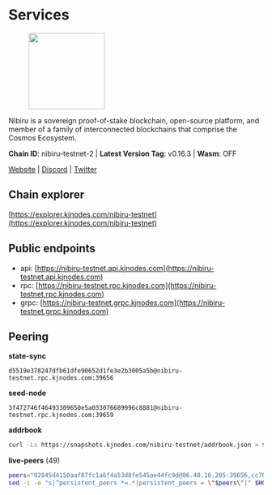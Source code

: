 # Services

<figure><img src="https://raw.githubusercontent.com/kj89/testnet_manuals/main/pingpub/logos/nibiru.png" width="150" alt=""><figcaption></figcaption></figure>

Nibiru is a sovereign proof-of-stake blockchain, open-source platform,  and member of a family of interconnected blockchains that comprise the Cosmos Ecosystem.

**Chain ID**: nibiru-testnet-2 | **Latest Version Tag**: v0.16.3 | **Wasm**: OFF

[Website](https://nibiru.fi) | [Discord](https://discord.gg/nibiru) | [Twitter](https://twitter.com/NibiruChain)


## Chain explorer
[https://explorer.kjnodes.com/nibiru-testnet](https://explorer.kjnodes.com/nibiru-testnet)

## Public endpoints

* api: [https://nibiru-testnet.api.kjnodes.com](https://nibiru-testnet.api.kjnodes.com)
* rpc: [https://nibiru-testnet.rpc.kjnodes.com](https://nibiru-testnet.rpc.kjnodes.com)
* grpc: [https://nibiru-testnet.grpc.kjnodes.com](https://nibiru-testnet.grpc.kjnodes.com)

## Peering

**state-sync**

```text
d5519e378247dfb61dfe90652d1fe3e2b3005a5b@nibiru-testnet.rpc.kjnodes.com:39656
```

**seed-node**

```text
3f472746f46493309650e5a033076689996c8881@nibiru-testnet.rpc.kjnodes.com:39659
```

**addrbook**
```bash
curl -Ls https://snapshots.kjnodes.com/nibiru-testnet/addrbook.json > $HOME/.nibid/config/addrbook.json
```

**live-peers** (49)
```bash
peers="92845d4150aaf87fc1a6f4a53d8fe545ae44fc9d@86.48.16.205:39656,cc70f159eae7a83c1d33e07208e9cff8eb69886c@34.142.220.216:13656,3939da5da8d8a31e6af2cb6d7bdcb222ff2487eb@65.109.14.69:39656,d5519e378247dfb61dfe90652d1fe3e2b3005a5b@65.109.68.190:39656,5a868d18a5046b715ee726a45b680a68f92bafcb@149.102.136.149:27656,e55d8746ad30e0d11ebe0aa3792c46713375edcc@135.181.2.104:26656,52dacee88cf2b6dc8f6e2c1876880bf370796e72@185.219.142.214:39656,eb65c95ea745d1cb5f66e2fda5d5e1029f4dc43d@5.161.43.109:26656,d40bd2a7a5d3dc525e66be78a2bdaf1ff0bc1957@95.214.55.25:29656,dcb1fb6b92cf96ba993e2d2feae246a02ba2760a@80.65.211.227:26656,8744fe21e5dd6fd5faf69977f2d2b5ac4e189b30@195.201.164.125:28656,434408eac21cec429edc2deacfc90ca717593b21@109.123.242.87:26656,2c22d9b9f767522ddea193bd9f3c5b75f44a5558@173.82.207.117:26657,0a7257f77c3c3176bbc69d548f183abe8c2aa4de@84.46.247.0:26656,82ff5277d6385a2e9cab7048d8df5f6757d02a8f@43.154.33.200:26657,c1d90ca59915ee94cd615304bfac8ddb9bdf2e76@43.156.25.107:26657,5c2a752c9b1952dbed075c56c600c3a79b58c395@195.3.220.140:27046,7b48063c94fc1a131da7254c9b018e0e88c5fe1a@84.46.240.85:26656,d212c993e5b503cf224592bf426d3fb808d84e98@5.161.48.209:26656,9e4cbbf1ae74859df3a4f1a3579bb52b09ce26f0@167.86.76.166:26656,531c0ff46a2bb0de169e6086087c2ac04c3e27cf@185.15.244.160:26656,da7182e3934b51c099d8901101a5821472aa9d3b@38.242.214.165:26656,b2c162da315d2e57b1cf86b2f8a2769e3c30e479@43.154.185.150:26657,438701ce016699880f9073c6b99f71d17309d820@154.53.52.215:26657,82dde0f3c283ca231849376696d08c39c3d458ce@173.82.203.187:26657,2f35fb311c84dae1ac0a6ec4928307769983fa1f@154.53.44.216:26657,a73626491bde964dadf51920a4be234f19ef66eb@35.199.190.244:26656,af88ca60ae8d6e042ab8bb60c502c0cd0125fafd@135.181.254.242:26656,55773ecd03044a5126e68ea943338c6086cfbad3@43.134.174.55:26657,c11a3b8dba22d61e576ff8bc3036c35341490771@65.21.143.116:30656,cf29df0bc1d8a1d9053d7dc6bd7b8ee69b3021cc@51.89.47.31:26656,a575313137ddc0dae09fc79ad5558f2ca25867af@199.175.98.114:26656,e63604bb6323eaafb02a72cb825d770fd7f1998c@65.109.70.23:19856,8704401bdcf6f09a1f1e7efab8874bb244a6cb26@109.123.251.87:26656,8f00ba98b37036302db681a2572487d1b36d2d48@89.117.63.35:26656,62f26443c930a02f3e166b9db4ecd37b65b042f2@49.12.8.255:26656,b7b0716cd03bd4980650e81422e38c01daafa37a@89.163.211.95:26656,d256380b9344798396e8b1a9c6985f4553a2e0ca@38.242.219.209:26656,6ca52b82dfa080d85cef04d053555f93efe08089@65.109.167.104:26656,7d1a4f1d4ffde010d644ad52730c7dfdb495f1af@165.232.124.49:26656,fbad9746b824485a2b7c88d72f83e6e4d1fa5eb2@43.156.89.178:26657,b502caa5e8071c14179c562a328bb2a096f6b44a@141.94.139.233:30656,d67d2bae772c3d44123a7495d56c568a185717f8@213.239.216.252:27656,f5dcecad06399db3658bfadc2e3d2e8533305d13@135.125.214.61:26656,efb2dd9cf401c6c1a97fda94183d52c5000ae8e9@38.242.252.157:26656,296657e955e329212ff070af3c4d8c33f4270c09@85.208.51.114:26656,99b57896e917866956f9f078f67f95d6fd6a05e8@161.97.92.139:26656,c11f38f2ed08253c03e108604e50c503427060f5@66.94.120.204:39656,7f8bd4eaf6b9b213fd7b89ceefc517bcaa517d24@5.9.147.22:22656"
sed -i -e "s|^persistent_peers *=.*|persistent_peers = \"$peers\"|" $HOME/.nibid/config/config.toml
```
